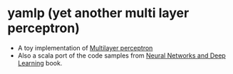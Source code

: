 # yamlp (yet another multi layer perceptron)
* A toy implementation of [Multilayer perceptron](https://en.wikipedia.org/wiki/Multilayer_perceptron)
* Also a scala port of the code samples from [Neural Networks and Deep Learning](http://neuralnetworksanddeeplearning.com/) book.

